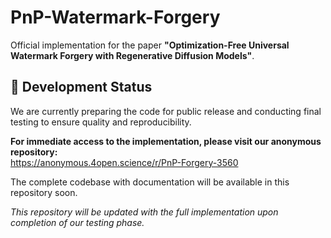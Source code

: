 # PnP-Watermark-Forgery

Official implementation for the paper **"Optimization-Free Universal Watermark Forgery with Regenerative Diffusion Models"**.

## 🚧 Development Status

We are currently preparing the code for public release and conducting final testing to ensure quality and reproducibility. 

**For immediate access to the implementation, please visit our anonymous repository:**  
https://anonymous.4open.science/r/PnP-Forgery-3560

The complete codebase with documentation will be available in this repository soon.

*This repository will be updated with the full implementation upon completion of our testing phase.*
